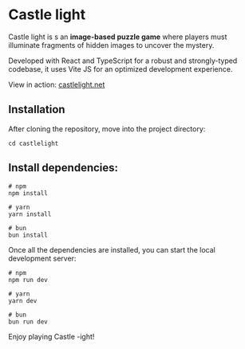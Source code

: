 # Castle light

Castle light is s an **image-based puzzle game** where players must illuminate fragments of hidden images to uncover the mystery.

Developed with React and TypeScript for a robust and strongly-typed codebase, it uses Vite JS for an optimized development experience.

View in action: [castlelight.net](https://www.castlelight.net)

## Installation

After cloning the repository, move into the project directory:

```
cd castlelight
```

## Install dependencies:

```
# npm
npm install

# yarn
yarn install

# bun
bun install
```

Once all the dependencies are installed, you can start the local development server:

```
# npm
npm run dev

# yarn
yarn dev

# bun
bun run dev
```

Enjoy playing Castle -ight!
